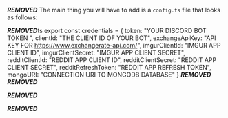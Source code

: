 ***REMOVED***
The main thing you will have to add is a `config.ts` file that looks as follows:

***REMOVED***ts
export const credentials = {
    token: "YOUR DISCORD BOT TOKEN ",
    clientId: "THE CLIENT ID OF YOUR BOT",
    exchangeApiKey: "API KEY FOR https://www.exchangerate-api.com/",
    imgurClientId: "IMGUR APP CLIENT ID",
    imgurClientSecret: "IMGUR APP CLIENT SECRET",
    redditClientId: "REDDIT APP CLIENT ID",
    redditClientSecret: "REDDIT APP CLIENT SECRET",
    redditRefreshToken: "REDDIT APP REFRESH TOKEN",
    mongoURI: "CONNECTION URI TO MONGODB DATABASE"
}
***REMOVED***
***REMOVED***

***REMOVED***

***REMOVED***
